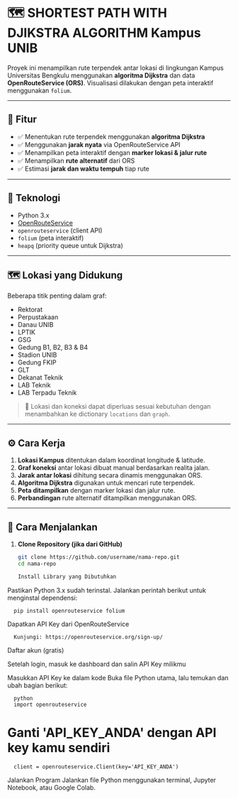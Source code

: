 # 🗺️ SHORTEST PATH WITH DJIKSTRA ALGORITHM Kampus UNIB

Proyek ini menampilkan rute terpendek antar lokasi di lingkungan Kampus Universitas Bengkulu menggunakan **algoritma Dijkstra** dan data **OpenRouteService (ORS)**. Visualisasi dilakukan dengan peta interaktif menggunakan `folium`.

---

## 📌 Fitur

- ✅ Menentukan rute terpendek menggunakan **algoritma Dijkstra**
- ✅ Menggunakan **jarak nyata** via OpenRouteService API
- ✅ Menampilkan peta interaktif dengan **marker lokasi & jalur rute**
- ✅ Menampilkan **rute alternatif** dari ORS
- ✅ Estimasi **jarak dan waktu tempuh** tiap rute

---

## 🧰 Teknologi

- Python 3.x
- [OpenRouteService](https://openrouteservice.org/)
- `openrouteservice` (client API)
- `folium` (peta interaktif)
- `heapq` (priority queue untuk Dijkstra)

---

## 🗺️ Lokasi yang Didukung

Beberapa titik penting dalam graf:
- Rektorat
- Perpustakaan
- Danau UNIB
- LPTIK
- GSG
- Gedung B1, B2, B3 & B4
- Stadion UNIB
- Gedung FKIP
- GLT
- Dekanat Teknik
- LAB Teknik
- LAB Terpadu Teknik

> 📌 Lokasi dan koneksi dapat diperluas sesuai kebutuhan dengan menambahkan ke dictionary `locations` dan `graph`.

---

## ⚙️ Cara Kerja

1. **Lokasi Kampus** ditentukan dalam koordinat longitude & latitude.
2. **Graf koneksi** antar lokasi dibuat manual berdasarkan realita jalan.
3. **Jarak antar lokasi** dihitung secara dinamis menggunakan ORS.
4. **Algoritma Dijkstra** digunakan untuk mencari rute terpendek.
5. **Peta ditampilkan** dengan marker lokasi dan jalur rute.
6. **Perbandingan** rute alternatif ditampilkan menggunakan ORS.

---

## 🚀 Cara Menjalankan

1. **Clone Repository (jika dari GitHub)**  
   ```bash
   git clone https://github.com/username/nama-repo.git
   cd nama-repo

   Install Library yang Dibutuhkan
Pastikan Python 3.x sudah terinstal. Jalankan perintah berikut untuk menginstal dependensi:

      pip install openrouteservice folium
Dapatkan API Key dari OpenRouteService

      Kunjungi: https://openrouteservice.org/sign-up/

Daftar akun (gratis)

Setelah login, masuk ke dashboard dan salin API Key milikmu

Masukkan API Key ke dalam kode
Buka file Python utama, lalu temukan dan ubah bagian berikut:

      python
      import openrouteservice

# Ganti 'API_KEY_ANDA' dengan API key kamu sendiri
      client = openrouteservice.Client(key='API_KEY_ANDA')
Jalankan Program
Jalankan file Python menggunakan terminal, Jupyter Notebook, atau Google Colab.

